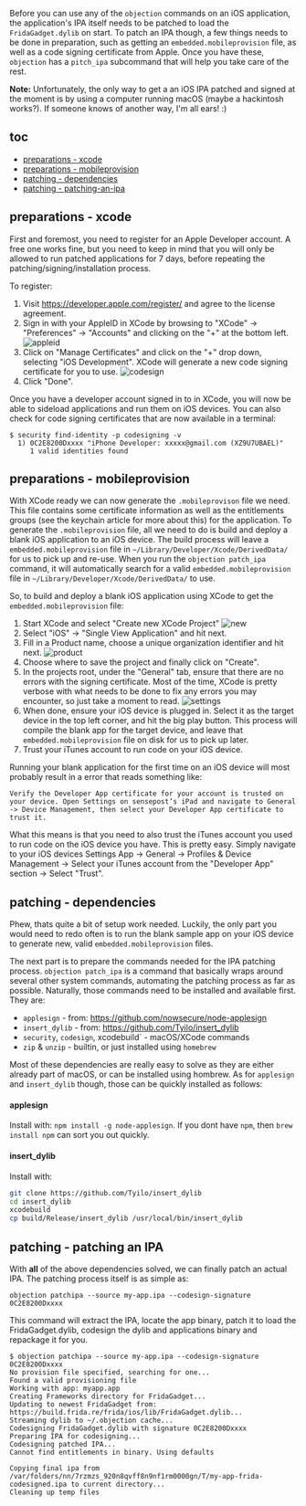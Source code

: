 Before you can use any of the `objection` commands on an iOS application, the application's IPA itself needs to be patched to load the `FridaGadget.dylib` on start. To patch an IPA though, a few things needs to be done in preparation, such as getting an `embedded.mobileprovision` file, as well as a code signing certificate from Apple. Once you have these, `objection` has a `pitch_ipa` subcommand that will help you take care of the rest.

**Note:** Unfortunately, the only way to get a an iOS IPA patched and signed at the moment is by using a computer running macOS (maybe a hackintosh works?). If someone knows of another way, I'm all ears! :)

## toc
* [preparations - xcode](#preparations---xcode)
* [preparations - mobileprovision](#preparations---mobileprovision)
* [patching - dependencies](#patching---dependencies)
* [patching - patching-an-ipa](#patching---patching-an-ipa)

## preparations - xcode
First and foremost, you need to register for an Apple Developer account. A free one works fine, but you need to keep in mind that you will only be allowed to run patched applications for 7 days, before repeating the patching/signing/installation process. 

To register:

1. Visit https://developer.apple.com/register/ and agree to the license agreement.
2. Sign in with your AppleID in XCode by browsing to "XCode" -> "Preferences" -> "Accounts" and clicking on the "+" at the bottom left.
![appleid](https://i.imgur.com/hKLnf9p.png)
3. Click on "Manage Certificates" and click on the "+" drop down, selecting "iOS Development". XCode will generate a new code signing certificate for you to use.
![codesign](https://i.imgur.com/MMQpyjl.png)
4. Click "Done".

Once you have a developer account signed in to in XCode, you will now be able to sideload applications and run them on iOS devices. You can also check for code signing certificates that are now available in a terminal:

```
$ security find-identity -p codesigning -v
  1) 0C2E8200Dxxxx "iPhone Developer: xxxxx@gmail.com (XZ9U7UBAEL)"
     1 valid identities found
```

## preparations - mobileprovision
With XCode ready we can now generate the `.mobileprovison` file we need. This file contains some certificate information as well as the entitlements groups (see the keychain article for more about this) for the application. To generate the `.mobileprovision` file, all we need to do is build and deploy a blank iOS application to an iOS device. The build process will leave a `embedded.mobileprovision` file in `~/Library/Developer/Xcode/DerivedData/` for us to pick up and re-use. When you run the `objection patch_ipa` command, it will automatically search for a valid `embedded.mobileprovision` file in `~/Library/Developer/Xcode/DerivedData/` to use.

So, to build and deploy a blank iOS application using XCode to get the `embedded.mobileprovision` file:

1. Start XCode and select "Create new XCode Project"
![new](https://i.imgur.com/pgI9GjJ.png)
2. Select "iOS" -> "Single View Application" and hit next.
3. Fill in a Product name, choose a unique organization identifier and hit next.
![product](https://i.imgur.com/T2takof.png)
4. Choose where to save the project and finally click on "Create".
5. In the projects root, under the "General" tab, ensure that there are no errors with the signing certificate. Most of the time, XCode is pretty verbose with what needs to be done to fix any errors you may encounter, so just take a moment to read.
![settings](https://i.imgur.com/bIF6LaS.png)
6. When done, ensure your iOS device is plugged in. Select it as the target device in the top left corner, and hit the big play button. This process will compile the blank app for the target device, and leave that `embedded.mobileprovision` file on disk for us to pick up later.
7. Trust your iTunes account to run code on your iOS device.

Running your blank application for the first time on an iOS device will most probably result in a error that reads something like:
```
Verify the Developer App certificate for your account is trusted on your device. Open Settings on sensepost’s iPad and navigate to General -> Device Management, then select your Developer App certificate to trust it.
```
What this means is that you need to also trust the iTunes account you used to run code on the iOS device you have.  This is pretty easy. Simply navigate to your iOS devices Settings App -> General -> Profiles & Device Management -> Select your iTunes account from the "Developer App" section -> Select "Trust".

## patching - dependencies
Phew, thats quite a bit of setup work needed. Luckily, the only part you would need to redo often is to run the blank sample app on your iOS device to generate new, valid `embedded.mobileprovision` files.

The next part is to prepare the commands needed for the IPA patching process. `objection patch_ipa` is a command that basically wraps around several other system commands, automating the patching process as far as possible. Naturally, those commands need to be installed and available first. They are:

* `applesign` - from: https://github.com/nowsecure/node-applesign
* `insert_dylib` - from: https://github.com/Tyilo/insert_dylib
* `security`, `codesign`, xcodebuild` - macOS/XCode commands
* `zip` & `unzip` - builtin, or just installed using `homebrew`

Most of these dependencies are really easy to solve as they are either already part of macOS, or can be installed using hombrew. As for `applesign` and `insert_dylib` though, those can be quickly installed as follows:

#### applesign
Install with: `npm install -g node-applesign`. If you dont have `npm`, then `brew install npm` can sort you out quickly.

#### insert_dylib
Install with:

```bash
git clone https://github.com/Tyilo/insert_dylib
cd insert_dylib
xcodebuild
cp build/Release/insert_dylib /usr/local/bin/insert_dylib
```

## patching - patching an IPA
With **all** of the above dependencies solved, we can finally patch an actual IPA. The patching process itself is as simple as:

```
objection patchipa --source my-app.ipa --codesign-signature 0C2E8200Dxxxx
```

This command will extract the IPA, locate the app binary, patch it to load the FridaGadget.dylib, codesign the dylib and applications binary and repackage it for you.

```
$ objection patchipa --source my-app.ipa --codesign-signature 0C2E8200Dxxxx
No provision file specified, searching for one...
Found a valid provisioning file
Working with app: myapp.app
Creating Frameworks directory for FridaGadget...
Updating to newest FridaGadget from: https://build.frida.re/frida/ios/lib/FridaGadget.dylib...
Streaming dylib to ~/.objection cache...
Codesigning FridaGadget.dylib with signature 0C2E8200Dxxxx
Preparing IPA for codesigning...
Codesigning patched IPA...
Cannot find entitlements in binary. Using defaults

Copying final ipa from /var/folders/nn/7rzmzs_920n8qvff8n9nf1rm0000gn/T/my-app-frida-codesigned.ipa to current directory...
Cleaning up temp files
```